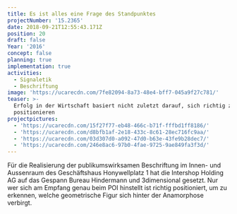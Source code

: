 ```yaml
---
title: Es ist alles eine Frage des Standpunktes
projectNumber: '15.2365'
date: 2018-09-21T12:55:43.171Z
position: 20
draft: false
Year: '2016'
concept: false
planning: true
implementation: true
activities:
  - Signaletik
  - Beschriftung
image: 'https://ucarecdn.com/7fe82094-8a73-48e4-bff7-045a9f27c781/'
teaser: >-
  Erfolg in der Wirtschaft basiert nicht zuletzt darauf, sich richtig zu
  positionieren
projectpictures:
  - 'https://ucarecdn.com/15f27f77-eb48-466c-b71f-fffbd1ff8186/'
  - 'https://ucarecdn.com/d8bfb1af-2e18-433c-8c61-28ec716fc9aa/'
  - 'https://ucarecdn.com/03d307d0-a092-47d0-b63e-43fe9b28dec7/'
  - 'https://ucarecdn.com/246e8ac6-97b0-4fae-9725-9ae849fa3f3d/'
---
```

Für die Realisierung der publikumswirksamen Beschriftung im Innen- und Aussenraum des Geschäftshaus Honywellplatz 1 hat die Intershop Holding AG auf das Gespann Bureau Hindermann und 3dimensional gesetzt. Nur wer sich am Empfang genau beim POI hinstellt ist richtig positioniert, um zu erkennen, welche geometrische Figur sich hinter der Anamorphose verbirgt.
